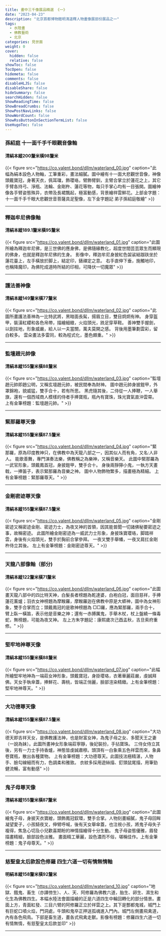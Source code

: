 ```yaml
---
title: 畫中三千像展品精選 《一》
date: "2023-04-23"
description: "北京首都博物館明清道釋人物畫像展部份展品之一"
tags:
  - 水陸畫
  - 佛教藝術
  - 北京
categories: 見世面
weight: 0
cover:
  hidden: false
  relative: false
showToc: false
TocOpen: false
hidemeta: false
comments: false
disableHLJS: false
disableShare: false
hideSummary: false
searchHidden: false
ShowReadingTime: false
ShowBreadCrumbs: false
ShowPostNavLinks: false
ShowWordCount: false
ShowRssButtonInSectionTermList: false
UseHugoToc: false
---
```


### 孫紹庭 十一面千手千眼觀音像軸
#### 清絹本縱200釐米橫98釐米
{{< figure src="https://co.valent.bond/dllm/waterland_00.jpg" caption="此幅為絹本設色人物軸，工筆重彩，畫法細膩。圖中繪有十一面大悲觀世音像，神像頭戴寶冠，身著天衣，佩耳璫，飾瓔珞，臂飾臂釧，主臂合掌立於蓮花之上，其它手臂各持弓、淨瓶、法輪、金剛杵、蓮花等物，每只手掌心均有一目張開。圖繪神像各手臂姿態殊异，衣帶及長裙飄起，極富動感，背景繪祥雲鮮花。上部金字題：十一面千手千眼大悲觀世音菩薩具足聖像，左下金字題記 弟子孫紹庭敬繪" >}}
***
### 釋迦牟尼佛像軸
#### 清絹本縱189.1釐米橫95釐米
{{< figure src="https://co.valent.bond/dllm/waterland_01.jpg" caption="此圖所繪為釋迦牟尼佛，是三世佛的應身佛，是佛隨緣教化，超度世間芸芸眾生而顯現的佛身，也就是釋迦牟尼佛的生身。 影像中，釋迦牟尼身披紅色袈裟結跏趺坐於蓮花臺上，左手橫放於脚上，結定印，錶禪定之意。 右手直伸下垂，施觸地印，也稱降魔印，為佛陀成道時所結的印相，可降伏一切魔眾" >}}
***
### 護法善神像
#### 清絹本縱149釐米橫77釐米
{{< figure src="https://co.valent.bond/dllm/waterland_02.jpg" caption="此圖所畫護法善神為一比特武將，黑暗面長髯，揚眉立目，雙目炯炯有神。 身穿盔甲，裝潢紅纓和各色帛帶，描繪細緻，火焰頭光，跣足穿草鞋。 善神雙手握劍，以劍拄地，形象威嚴，給人以一夫當關，萬夫莫開之感。 背後用墨筆劃雲彩，留白較多。 雲朵畫法多雷同，較為程式化，墨色頗重。" >}}
***
### 監壇趙元帥像
#### 清絹本縱155釐米橫88釐米
{{< figure src="https://co.valent.bond/dllm/waterland_03.jpg" caption="監壇趙元帥即趙公明，又稱玄壇趙元帥，被民間奉為財神。 圖中趙元帥身披鎧甲，外罩錦袍，貌威猛，雙手合十，若有所思。 黑虎隨其後，二侍從一人捧鞭，一人舉旗，還有一個西域商人模樣的侍者手捧寶瓶，瓶內有寶珠，珠光寶氣直沖雲霄。 上有金筆榜題：監壇趙元帥。" >}}
***
### 緊那羅尊天像
#### 清絹本縱155釐米橫87.5釐米
{{< figure src="https://co.valent.bond/dllm/waterland_04.jpg" caption="緊那羅，原為印度教神只，在佛教中為天龍八部之一，因其似人而有角，又名:人非人。 能歌善舞，專門演奏法樂，佛教稱之為樂神，又稱音樂天。 此圖中緊那羅為一武官形象，頭戴鳳首冠，身披鎧甲，雙手合十。 身後兩猙獰小鬼，一執方天畫戟，一捧笛子，表示緊那羅為音樂之神。 圖中人物飾物繁多，描畫極為精細。 上有金筆榜題：緊那羅尊天。" >}}
***
### 金剛密迹尊天像
#### 清絹本縱155釐米橫87.5釐米
{{< figure src="https://co.valent.bond/dllm/waterland_05.jpg" caption="金剛密迹又稱密迹金剛、密迹力士，為夜叉神的首領，因其能普聞一切諸佛秘要密迹之事，故稱密迹。 此圖所繪金剛密迹為一威武力士形象，身披珠寶瓔珞，脚踏祥雲，身後有火焰頭光，雙手於胸前合掌參拜。 一夜叉雙手舉幡，一夜叉肩扛金剛杵侍立其後。 左上有金筆榜題：金剛密迹尊天。" >}}
***
### 天龍八部像軸（部分)
#### 清絹本縱122釐米橫71釐米
{{< figure src="https://co.valent.bond/dllm/waterland_06.jpg" caption="此圖畫天龍八部中的四比特天神，白髮長者榜題為乾達婆，白袍白冠，面目慈祥，手捧蓮花薰爐；羽衣女神榜題為摩睺羅，摩睺羅迦在佛教中原是大蟒神，圖中為女神形象，雙手合掌而立；頭戴鳳冠的是歌神榜題為 □□羅，應為緊那羅，兩手合十，臂上臥一橫笛，表示他是音樂之神；還有一赤膊厲鬼，手舉木杖，杖上盤繞一條毒蛇，無榜題，可能為夜叉神。 左上方朱字題記：康熙歲次己酉孟秋，吉旦索府重修。" >}}
***
### 堅牢地神尊天像
#### 清絹本縱155釐米橫88釐米
{{< figure src="https://co.valent.bond/dllm/waterland_07.jpg" caption="此幅所繪堅牢地神為一端莊女神形象，頭戴寶冠，身掛瓔珞，衣著華麗莊嚴，虔誠拜佛。天女手執傘蓋，捧鮮花、壽桃，皆端正俏麗，臉部渲染精緻。上有金筆榜題：堅牢地神尊天。" >}}
***
### 大功德尊天像
#### 清絹本縱155釐米橫87.5釐米
{{< figure src="https://co.valent.bond/dllm/waterland_08.jpg" caption="大功德天即吉祥天女，是佛教護法神，也是財富女神，為鬼子母之女、多聞天王之妻（一說為妹）。此圖所畫神女形象端莊寧靜，後妃裝扮，手拈寶珠。 三侍女侍立其後，另有一力士手持香爐，神態皆虔誠肅穆。頭頂有一白象乘五色祥雲而來，象鼻卷寶瓶，散出各種寶物。 上有金筆榜題：大功德尊天。此圖技法極精湛，人物手、臉勾線細而有力，色調柔和雅致。 衣紋多採用遊絲描、釘頭鼠尾描，用筆勁健流暢，富有動感" >}}
***
### 鬼子母尊天像
#### 清絹本縱155釐米橫87釐米
{{< figure src="https://co.valent.bond/dllm/waterland_09.jpg" caption="此圖繪鬼子母，身披天衣寶繒，頭飾鳳冠釵環，雙手合掌。人物刻畫細膩，鬼子母回眸凝望愛子，小孩騎夜叉，伸臂呼喊，後有天女舉傘蓋，也注視小孩，將鬼子母失子複得，焦急心切及小兒歡喜期盼的神情描繪得十分生動。 鬼子母姿態優雅，眉發描畫精細，臉部設色淡雅。 畫面精工華麗，設色濃而不俗，堪稱佳作。上有金筆榜題：鬼子母尊天。" >}}
***
### 慈聖皇太后款設色修羅 四生六道一切有情無情軸
#### 明絹本縱158釐米橫92釐米
{{< figure src="https://co.valent.bond/dllm/waterland_10.jpg" caption="地獄、餓鬼、畜生（亦譯傍生）、人、天、阿修羅為佛教六道，胎生、卵生、濕生和化生為佛教四生。本幅水陸法會圖描繪的正是六道四生中輪回轉化的部分情景。畫面上方，青面紅發、三目六臂的阿修羅正立於祥雲之上。其下是酆都鬼城，城門上有巨蛇口噴火焰，門洞處，牛頭和鬼卒正押送孤魂進入門內。城門左側畫飛禽道，內有各色飛鳥。下部是畜生道，畫各式飛禽走獸。影像有榜題：修羅四生六道一切有情無情，有慈聖皇太后款並印" >}}
***

